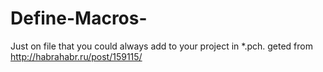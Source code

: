 Define-Macros-
==============

Just on file that you could always add to your project in *.pch. geted from http://habrahabr.ru/post/159115/
